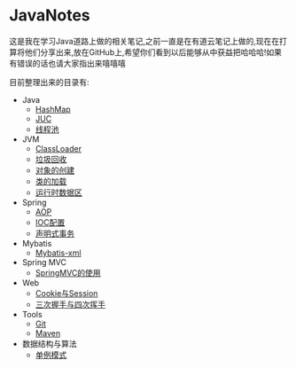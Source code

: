 # JavaNotes
这是我在学习Java道路上做的相关笔记,之前一直是在有道云笔记上做的,现在在打算将他们分享出来,放在GitHub上,希望你们看到以后能够从中获益把哈哈哈!如果有错误的话也请大家指出来嘻嘻嘻

目前整理出来的目录有:

- Java
  - [HashMap](https://github.com/Ameng-cs/MyNotes/blob/master/Java/HashMap.md)
  - [JUC](https://github.com/Ameng-cs/MyNotes/blob/master/Java/JUC.md)
  - [线程池](https://github.com/Ameng-cs/MyNotes/blob/master/Java/%E7%BA%BF%E7%A8%8B%E6%B1%A0.md)
- JVM
  - [ClassLoader](https://github.com/Ameng-cs/MyNotes/blob/master/JVM/ClassLoader.md)
  - [垃圾回收](https://github.com/Ameng-cs/MyNotes/blob/master/JVM/%E5%9E%83%E5%9C%BE%E5%9B%9E%E6%94%B6.md)
  - [对象的创建](https://github.com/Ameng-cs/MyNotes/blob/master/JVM/%E5%AF%B9%E8%B1%A1%E7%9A%84%E5%88%9B%E5%BB%BA.md)
  - [类的加载](https://github.com/Ameng-cs/MyNotes/blob/master/JVM/%E7%B1%BB%E7%9A%84%E5%8A%A0%E8%BD%BD.md)
  - [运行时数据区](https://github.com/Ameng-cs/MyNotes/blob/master/JVM/%E8%BF%90%E8%A1%8C%E6%97%B6%E6%95%B0%E6%8D%AE%E5%8C%BA.md)
- Spring
  - [AOP](https://github.com/Ameng-cs/MyNotes/blob/master/Spring/AOP.md)
  - [IOC配置](https://github.com/Ameng-cs/MyNotes/blob/master/Spring/IOC%E9%85%8D%E7%BD%AEbean.md)
  - [声明式事务](https://github.com/Ameng-cs/MyNotes/blob/master/Spring/%E5%A3%B0%E6%98%8E%E5%BC%8F%E4%BA%8B%E5%8A%A1.md)
- Mybatis
  - [Mybatis-xml](https://github.com/Ameng-cs/MyNotes/blob/master/Mybatis/Mybatis.md)
- Spring MVC
  - [SpringMVC的使用](https://github.com/Ameng-cs/MyNotes/blob/master/Spring%20MVC/SpringMVC.md)
- Web
  - [Cookie与Session](https://github.com/Ameng-cs/MyNotes/blob/master/Web/Cookie%E4%B8%8ESession.md)
  - [三次握手与四次挥手](https://github.com/Ameng-cs/MyNotes/blob/master/Web/%E4%B8%89%E6%AC%A1%E6%8F%A1%E6%89%8B%E4%B8%8E%E5%9B%9B%E6%AC%A1%E6%8C%A5%E6%89%8B.md)
- Tools
  - [Git](https://github.com/Ameng-cs/MyNotes/blob/master/Tools/Git.md)
  - [Maven](https://github.com/Ameng-cs/MyNotes/blob/master/Tools/Maven.md)
- 数据结构与算法
  - [单例模式](https://github.com/Ameng-cs/JavaNotes/blob/master/%E6%95%B0%E6%8D%AE%E7%BB%93%E6%9E%84%E4%B8%8E%E7%AE%97%E6%B3%95/%E5%8D%95%E4%BE%8B%E6%A8%A1%E5%BC%8F.md)

